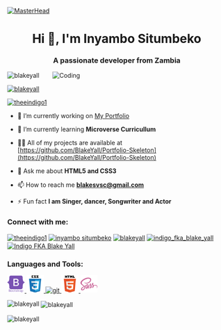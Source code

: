 [![MasterHead](https://mir-s3-cdn-cf.behance.net/project_modules/max_1200/54b6c068097599.5b50bca476b9b.gif)](https://rishavchanda.io)

<h1 align="center">Hi 👋, I'm Inyambo Situmbeko</h1>
<h3 align="center">A passionate developer from Zambia</h3>
<img align="right" alt="Coding" width="400" src="https://cdn.dribbble.com/users/1162077/screenshots/3848914/programmer.gif"

<p align="left"> <img src="https://komarev.com/ghpvc/?username=blakeyall&label=Profile%20views&color=0e75b6&style=flat" alt="blakeyall" /> </p>

<p align="left"> <a href="https://github.com/ryo-ma/github-profile-trophy"><img src="https://github-profile-trophy.vercel.app/?username=blakeyall" alt="blakeyall" /></a> </p>

<p align="left"> <a href="https://twitter.com/theeindigo1" target="blank"><img src="https://img.shields.io/twitter/follow/theeindigo1?logo=twitter&style=for-the-badge" alt="theeindigo1" /></a> </p>

- 🔭 I’m currently working on [My Portfolio](https://github.com/BlakeYall/Portfolio-Skeleton)

- 🌱 I’m currently learning **Microverse Curricullum**

- 👨‍💻 All of my projects are available at [https://github.com/BlakeYall/Portfolio-Skeleton](https://github.com/BlakeYall/Portfolio-Skeleton)

- 💬 Ask me about **HTML5 and CSS3**

- 📫 How to reach me **blakesvsc@gmail.com**

- ⚡ Fun fact **I am Singer, dancer, Songwriter and Actor**

<h3 align="left">Connect with me:</h3>
<p align="left">
<a href="https://twitter.com/theeindigo1" target="blank"><img align="center" src="https://raw.githubusercontent.com/rahuldkjain/github-profile-readme-generator/master/src/images/icons/Social/twitter.svg" alt="theeindigo1" height="30" width="40" /></a>
<a href="https://linkedin.com/in/inyambo situmbeko" target="blank"><img align="center" src="https://raw.githubusercontent.com/rahuldkjain/github-profile-readme-generator/master/src/images/icons/Social/linked-in-alt.svg" alt="inyambo situmbeko" height="30" width="40" /></a>
<a href="https://fb.com/blakeyall" target="blank"><img align="center" src="https://raw.githubusercontent.com/rahuldkjain/github-profile-readme-generator/master/src/images/icons/Social/facebook.svg" alt="blakeyall" height="30" width="40" /></a>
<a href="https://instagram.com/indigo_fka_blake_yall" target="blank"><img align="center" src="https://raw.githubusercontent.com/rahuldkjain/github-profile-readme-generator/master/src/images/icons/Social/instagram.svg" alt="indigo_fka_blake_yall" height="30" width="40" /></a>
<a href="https://www.youtube.com/c/Indigo FKA Blake Yall" target="blank"><img align="center" src="https://raw.githubusercontent.com/rahuldkjain/github-profile-readme-generator/master/src/images/icons/Social/youtube.svg" alt="Indigo FKA Blake Yall" height="30" width="40" /></a>
</p>

<h3 align="left">Languages and Tools:</h3>
<p align="left"> <a href="https://getbootstrap.com" target="_blank" rel="noreferrer"> <img src="https://raw.githubusercontent.com/devicons/devicon/master/icons/bootstrap/bootstrap-plain-wordmark.svg" alt="bootstrap" width="40" height="40"/> </a> <a href="https://www.w3schools.com/css/" target="_blank" rel="noreferrer"> <img src="https://raw.githubusercontent.com/devicons/devicon/master/icons/css3/css3-original-wordmark.svg" alt="css3" width="40" height="40"/> </a> <a href="https://git-scm.com/" target="_blank" rel="noreferrer"> <img src="https://www.vectorlogo.zone/logos/git-scm/git-scm-icon.svg" alt="git" width="40" height="40"/> </a> <a href="https://www.w3.org/html/" target="_blank" rel="noreferrer"> <img src="https://raw.githubusercontent.com/devicons/devicon/master/icons/html5/html5-original-wordmark.svg" alt="html5" width="40" height="40"/> </a> <a href="https://sass-lang.com" target="_blank" rel="noreferrer"> <img src="https://raw.githubusercontent.com/devicons/devicon/master/icons/sass/sass-original.svg" alt="sass" width="40" height="40"/> </a> </p>

<p><img align="left" src="https://github-readme-stats.vercel.app/api/top-langs?username=blakeyall&show_icons=true&locale=en&layout=compact" alt="blakeyall" /></p>

<p>&nbsp;<img align="center" src="https://github-readme-stats.vercel.app/api?username=blakeyall&show_icons=true&locale=en" alt="blakeyall" /></p>

<p><img align="center" src="https://github-readme-streak-stats.herokuapp.com/?user=blakeyall&" alt="blakeyall" /></p>
